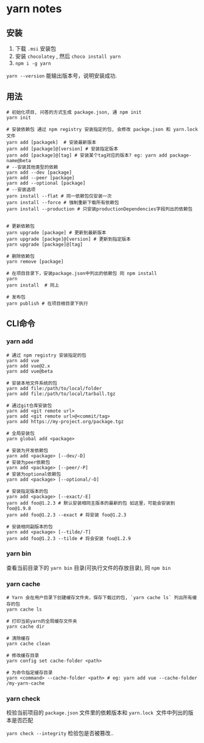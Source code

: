 yarn notes
==========

安装
------

1. 下载 `.msi` 安装包
2. 安装 `chocolatey` , 然后 `choco install yarn`
3. `npm i -g yarn`

`yarn --version` 能输出版本号，说明安装成功.


用法
---------

    # 初始化项目, 问答的方式生成 package.json, 通 npm init
    yarn init

    # 安装依赖包 通过 npm registry 安装指定的包, 会修改 packge.json 和 yarn.lock 文件
    yarn add [packagek]  # 安装最新版本
    yarn add [package]@[version] # 安装指定版本
    yarn add [package]@[tag] # 安装某个tag对应的版本? eg: yarn add package-name@beta
    # --安装其他类型的依赖
    yarn add --dev [package]
    yarn add --peer [package]
    yarn add --optional [package]
    # --安装选项
    yarn install --flat # 同一依赖包仅安装一次
    yarn install --force # 强制重新下载所有依赖包
    yarn install --production # 只安装productionDependencies字段列出的依赖包


    # 更新依赖包
    yarn upgrade [package] # 更新到最新版本
    yarn upgrade [packge]@[version] # 更新到指定版本
    yarn upgrade [package]@[tag]

    # 删除依赖包
    yarn remove [package]

    # 在项目目录下，安装package.json中列出的依赖包 同 npm install
    yarn 
    yarn install  # 同上

    # 发布包
    yarn publish # 在项目根目录下执行


CLI命令
------------

### yarn add

    # 通过 npm registry 安装指定的包
    yarn add vue  
    yarn add vue@2.x
    yarn add vue@beta

    # 安装本地文件系统的包
    yarn add file:/path/to/local/folder
    yarn add file:/path/to/local/tarball.tgz

    # 通过git仓库安装包
    yarn add <git remote url>
    yarn add <git remote url>@<commit/tag>
    yarn add https://my-project.org/package.tgz

    # 全局安装包
    yarn global add <package>

    # 安装为开发依赖包
    yarn add <package> [--dev/-D]
    # 安装为peer依赖包
    yarn add <package> [--peer/-P]
    # 安装为optional依赖包
    yarn add <package> [--optional/-O]

    # 安装指定版本的包
    yarn add <package> [--exact/-E]
    yarn add foo@1.2.3 # 默认安装相同主版本的最新的包 如这里，可能会安装到 foo@1.9.8
    yarn add foo@1.2.3 --exact # 将安装 foo@1.2.3

    # 安装相同副版本的包
    yarn add <package> [--tilde/-T]
    yarn add foo@1.2.3 --tilde # 将会安装 foo@1.2.9


### yarn bin
查看当前目录下的 `yarn bin` 目录(可执行文件的存放目录), 同 `npm bin`


### yarn cache


    # Yarn 会在用户目录下创建缓存文件夹，保存下载过的包, `yarn cache ls` 列出所有缓存的包
    yarn cache ls

    # 打印当前yarn的全局缓存文件夹
    yarn cache dir

    # 清除缓存
    yarn cache clean

    # 修改缓存目录
    yarn config set cache-folder <path>

    # 为命令指定缓存目录
    yarn <command> --cache-folder <path> # eg: yarn add vue --cache-folder /my-yarn-cache


### yarn check
校验当前项目的 `package.json` 文件里的依赖版本和 `yarn.lock `文件中列出的版本是否匹配

`yarn check --integrity`  检验包是否被篡改..

<script>
    console.log('hello yarn...');
</script>













